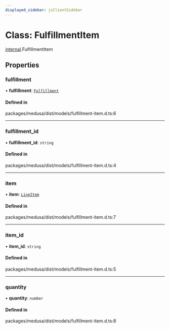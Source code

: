 ```yaml
---
displayed_sidebar: jsClientSidebar
---
```


# Class: FulfillmentItem

[internal](../modules/internal-3.md).FulfillmentItem

## Properties

### fulfillment

• **fulfillment**: [`Fulfillment`](internal-3.Fulfillment.md)

#### Defined in

packages/medusa/dist/models/fulfillment-item.d.ts:6

___

### fulfillment\_id

• **fulfillment\_id**: `string`

#### Defined in

packages/medusa/dist/models/fulfillment-item.d.ts:4

___

### item

• **item**: [`LineItem`](internal-3.LineItem.md)

#### Defined in

packages/medusa/dist/models/fulfillment-item.d.ts:7

___

### item\_id

• **item\_id**: `string`

#### Defined in

packages/medusa/dist/models/fulfillment-item.d.ts:5

___

### quantity

• **quantity**: `number`

#### Defined in

packages/medusa/dist/models/fulfillment-item.d.ts:8
